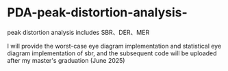 # PDA-peak-distortion-analysis-
peak distortion analysis includes SBR、DER、MER



I will provide the worst-case eye diagram implementation and statistical eye diagram implementation of sbr, and the subsequent code will be uploaded after my master's graduation (June 2025)
